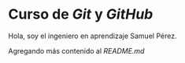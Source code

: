 # Curso de _Git_ y _GitHub_

Hola, soy el ingeniero en aprendizaje Samuel Pérez.

Agregando más contenido al  _README.md_